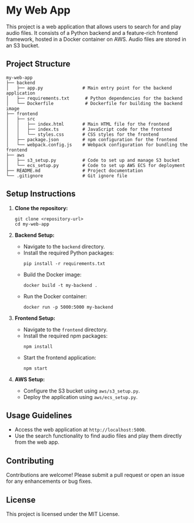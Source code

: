 # My Web App

This project is a web application that allows users to search for and play audio files. It consists of a Python backend and a feature-rich frontend framework, hosted in a Docker container on AWS. Audio files are stored in an S3 bucket.

## Project Structure

```
my-web-app
├── backend
│   ├── app.py               # Main entry point for the backend application
│   ├── requirements.txt      # Python dependencies for the backend
│   └── Dockerfile            # Dockerfile for building the backend image
├── frontend
│   ├── src
│   │   ├── index.html       # Main HTML file for the frontend
│   │   ├── index.ts         # JavaScript code for the frontend
│   │   └── styles.css       # CSS styles for the frontend
│   ├── package.json         # npm configuration for the frontend
│   └── webpack.config.js    # Webpack configuration for bundling the frontend
├── aws
│   ├── s3_setup.py          # Code to set up and manage S3 bucket
│   └── ecs_setup.py         # Code to set up AWS ECS for deployment
├── README.md                # Project documentation
└── .gitignore               # Git ignore file
```

## Setup Instructions

1. **Clone the repository:**
   ```
   git clone <repository-url>
   cd my-web-app
   ```

2. **Backend Setup:**
   - Navigate to the `backend` directory.
   - Install the required Python packages:
     ```
     pip install -r requirements.txt
     ```
   - Build the Docker image:
     ```
     docker build -t my-backend .
     ```
   - Run the Docker container:
     ```
     docker run -p 5000:5000 my-backend
     ```

3. **Frontend Setup:**
   - Navigate to the `frontend` directory.
   - Install the required npm packages:
     ```
     npm install
     ```
   - Start the frontend application:
     ```
     npm start
     ```

4. **AWS Setup:**
   - Configure the S3 bucket using `aws/s3_setup.py`.
   - Deploy the application using `aws/ecs_setup.py`.

## Usage Guidelines

- Access the web application at `http://localhost:5000`.
- Use the search functionality to find audio files and play them directly from the web app.

## Contributing

Contributions are welcome! Please submit a pull request or open an issue for any enhancements or bug fixes.

## License

This project is licensed under the MIT License.